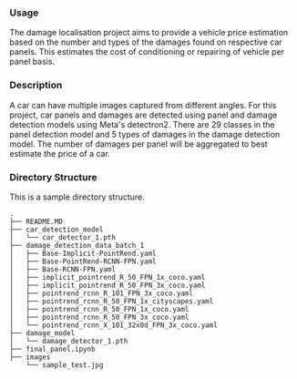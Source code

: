 ### Usage
The damage localisation project aims to provide a vehicle price estimation based on the number and types of the damages found on respective car panels. This estimates the cost of conditioning or repairing of vehicle per panel basis.

### Description
A car can have multiple images captured from different angles. For this project, car panels and damages are detected using panel and damage detection models using Meta's detectron2. There are 29 classes in the panel detection model and 5 types of damages in the damage detection model. The number of damages per panel will be aggregated to best estimate the price of a car. 
 

### Directory Structure
This is a sample directory structure. 

```
.
├── README.MD
├── car_detection_model
│   └── car_detector_1.pth
├── damage_detection_data_batch_1
│   ├── Base-Implicit-PointRend.yaml
│   ├── Base-PointRend-RCNN-FPN.yaml
│   ├── Base-RCNN-FPN.yaml
│   ├── implicit_pointrend_R_50_FPN_1x_coco.yaml
│   ├── implicit_pointrend_R_50_FPN_3x_coco.yaml
│   ├── pointrend_rcnn_R_101_FPN_3x_coco.yaml
│   ├── pointrend_rcnn_R_50_FPN_1x_cityscapes.yaml
│   ├── pointrend_rcnn_R_50_FPN_1x_coco.yaml
│   ├── pointrend_rcnn_R_50_FPN_3x_coco.yaml
│   └── pointrend_rcnn_X_101_32x8d_FPN_3x_coco.yaml
├── damage_model
│   └── damage_detector_1.pth
├── final_panel.ipynb
├── images
    └── sample_test.jpg
``` 
